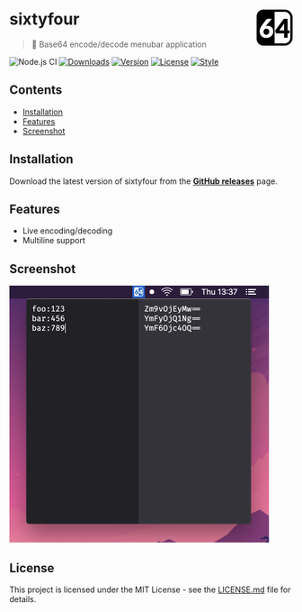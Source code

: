 # sixtyfour <img src="./screenshots/icon.svg" align="right">

> 🤖 Base64 encode/decode menubar application


![Node.js CI](https://github.com/jamieweavis/sixtyfour/workflows/Node.js%20CI/badge.svg)
[![Downloads](https://img.shields.io/github/downloads/jamieweavis/sixtyfour/total.svg)](https://github.com/jamieweavis/sixtyfour/releases)
[![Version](https://img.shields.io/github/release/jamieweavis/sixtyfour.svg)](https://github.com/jamieweavis/sixtyfour/releases)
[![License](https://img.shields.io/badge/license-MIT-blue.svg)](https://github.com/jamieweavis/sixtyfour/blob/master/LICENSE.md)
[![Style](https://img.shields.io/badge/code_style-prettier-ff69b4.svg)](https://prettier.io/)

## Contents

- [Installation](#installation)
- [Features](#features)
- [Screenshot](#screenshot)

## Installation

Download the latest version of sixtyfour from the **[GitHub releases](https://github.com/jamieweavis/sixtyfour/releases)** page.

## Features

- Live encoding/decoding
- Multiline support

## Screenshot

<img src="./screenshots/screenshot.png" width="462" alt="Preferences Screenshot">

## License

This project is licensed under the MIT License - see the [LICENSE.md](LICENSE.md) file for details.
